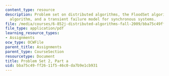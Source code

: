 ```yaml
---
content_type: resource
description: Problem set on distributed algorithms, the FloodSet algorithm, the TurpinCoan
  algorithm, and a transient failure model for synchronous systems.
file: /media/courses/6-852j-distributed-algorithms-fall-2009/bba75c49ff2611f546c0da7b9e1cb931_MIT6_852JF09_pset2a.pdf
file_type: application/pdf
learning_resource_types:
- Assignments
ocw_type: OCWFile
parent_title: Assignments
parent_type: CourseSection
resourcetype: Document
title: Problem Set 2, Part a
uid: bba75c49-ff26-11f5-46c0-da7b9e1cb931
---
```

